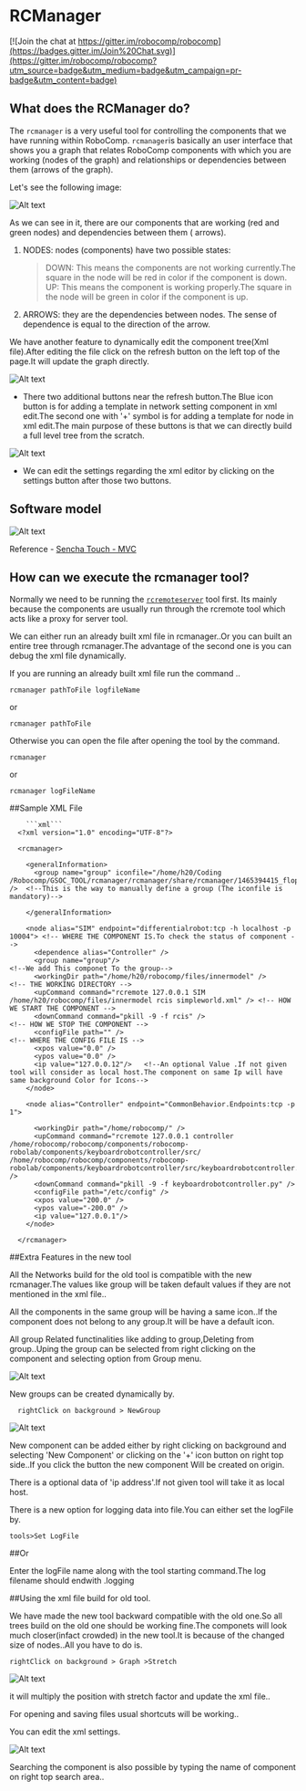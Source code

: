 RCManager
===============================

[![Join the chat at https://gitter.im/robocomp/robocomp](https://badges.gitter.im/Join%20Chat.svg)](https://gitter.im/robocomp/robocomp?utm_source=badge&utm_medium=badge&utm_campaign=pr-badge&utm_content=badge)

## What does the RCManager do?

The `rcmanager` is a very useful tool for controlling the components that we have running within RoboComp. `rcmanager`is basically an user interface that shows you a graph that relates RoboComp components with which you are working (nodes of the graph) and relationships or dependencies between them (arrows of the graph).

Let's see the following image:

![Alt text](https://github.com/robocomp/robocomp/tree/stable/tools/rcmanager/share/rcmanager/Graph.jpg)

As we can see in it, there are our components that are working (red and green nodes) and dependencies between them ( arrows).

1. NODES: nodes (components) have two possible states:
    > DOWN: This means the components are not working currently.The square in the node will be red in color if the component is down.
    > UP: This means the component is working properly.The square in the node will be green in color if the component is up.
2. ARROWS: they are the dependencies between nodes. The sense of dependence is equal to the direction of the arrow. 

We have another feature to dynamically edit the component tree(Xml file).After editing the file click on the refresh button on the left top of the page.It will update the graph directly. 

![Alt text](https://github.com/robocomp/robocomp/tree/stable/tools/rcmanager/share/rcmanager/Editor.jpg)

*   There two additional buttons near the refresh button.The Blue icon button is for adding a template in network setting component in xml edit.The second one with '+' symbol is for adding a template for node in xml edit.The main purpose of these buttons is that we can directly build a full level tree from the scratch.

![Alt text](https://github.com/robocomp/robocomp/tree/stable/tools/rcmanager/share/rcmanager/XmlButtons.jpg)
      

*   We can edit the settings regarding the xml editor by clicking on the settings button after those two buttons.

## Software model

![Alt text](https://github.com/Kmayankkr/robocomp/blob/highlyunstable/tools/rcmanager/mvc.jpg "")

Reference - [Sencha Touch - MVC](https://www.tutorialspoint.com/sencha_touch/sencha_touch_mvc_explanation.htm)

## How can we execute the rcmanager tool?

Normally we need to be running the [`rcremoteserver`](https://github.com/robocomp/robocomp/tree/stable/tools/rcremote)  tool first. Its mainly because the components are usually run through the rcremote tool which acts like a proxy for server tool.

We can either run an already built xml file in rcmanager..Or you can built an entire tree through rcmanager.The advantage of the second one is you can debug the xml file dynamically.


If you are running an already built xml file run the command ..

    rcmanager pathToFile logfileName
or 

    rcmanager pathToFile

Otherwise you can open the file after opening the tool by the command.
    
    rcmanager 

or  

    rcmanager logFileName

##Sample XML File
    
  
        ```xml```
      <?xml version="1.0" encoding="UTF-8"?>

      <rcmanager>

        <generalInformation>  
          <group name="group" iconfile="/home/h20/Coding                          /Robocomp/GSOC_TOOL/rcmanager/rcmanager/share/rcmanager/1465394415_floppy.png" />  <!--This is the way to manually define a group (The iconfile is mandatory)-->

        </generalInformation>

        <node alias="SIM" endpoint="differentialrobot:tcp -h localhost -p 10004"> <!-- WHERE THE COMPONENT IS.To check the status of component -->
          <dependence alias="Controller" />
          <group name="group"/>                                                   <!--We add This componet To the group-->
          <workingDir path="/home/h20/robocomp/files/innermodel" />               <!-- THE WORKING DIRECTORY -->
          <upCommand command="rcremote 127.0.0.1 SIM /home/h20/robocomp/files/innermodel rcis simpleworld.xml" /> <!-- HOW WE START THE COMPONENT -->
          <downCommand command="pkill -9 -f rcis" />                              <!-- HOW WE STOP THE COMPONENT -->
          <configFile path="" />                                                  <!-- WHERE THE CONFIG FILE IS -->
          <xpos value="0.0" />
          <ypos value="0.0" />
          <ip value="127.0.0.12"/>   <!--An optional Value .If not given tool will consider as local host.The component on same Ip will have same background Color for Icons-->  
        </node>

        <node alias="Controller" endpoint="CommonBehavior.Endpoints:tcp -p 1">
          
          <workingDir path="/home/robocomp/" />
          <upCommand command="rcremote 127.0.0.1 controller /home/robocomp/robocomp/components/robocomp-robolab/components/keyboardrobotcontroller/src/ /home/robocomp/robocomp/components/robocomp-robolab/components/keyboardrobotcontroller/src/keyboardrobotcontroller.py" />
          <downCommand command="pkill -9 -f keyboardrobotcontroller.py" />
          <configFile path="/etc/config" />
          <xpos value="200.0" />
          <ypos value="-200.0" />
          <ip value="127.0.0.1"/>
        </node>

      </rcmanager>


##Extra Features in the new tool

All the Networks build for the old tool is compatible with the new rcmanager.The values like group will be taken default values if they are not mentioned in the xml file..


All the components in the same group will be having a same icon..If the component does not belong to any group.It will be have a default icon.

All group Related  functinalities like adding to group,Deleting from group..Uping the group can be selected from right clicking on the component and selecting option from Group menu.

![Alt text](https://github.com/robocomp/robocomp/tree/stable/tools/rcmanager/share/rcmanager/GroupSelector.jpg)


New groups can be created dynamically by.

      rightClick on background > NewGroup


![Alt text](https://github.com/robocomp/robocomp/tree/stable/tools/rcmanager/share/rcmanager/GroupBuilder.jpg)


New component can be added either by right clicking on background and selecting 'New Component' or clicking on the '+' icon button on right top side..If you click the button the new component Will be created on origin.

There is a optional data of 'ip address'.If not given tool will take it as local host.

There is a new option for logging data into file.You can either set the logFile by.

    tools>Set LogFile

##Or 
    
Enter the logFile name along with the tool starting command.The log filename should endwith .logging

##Using the xml file build for old tool.

We have made the new tool backward compatible with the old one.So all trees build on the old one should be working fine.The componets will look much closer(infact crowded) in the new tool.It is because of the changed size of nodes..All you have to do is.


    rightClick on background > Graph >Stretch

![Alt text](https://github.com/robocomp/robocomp/tree/stable/tools/rcmanager/share/rcmanager/GraphStretch.jpg)

it will multiply the position with stretch factor and update the xml file..

For opening and saving files usual shortcuts will be working..

You can edit the xml settings.

![Alt text](https://github.com/robocomp/robocomp/tree/stable/tools/rcmanager/share/rcmanager/XmlEditorSettings.jpg)


Searching the component is also possible by typing the name of component on right top search area..
